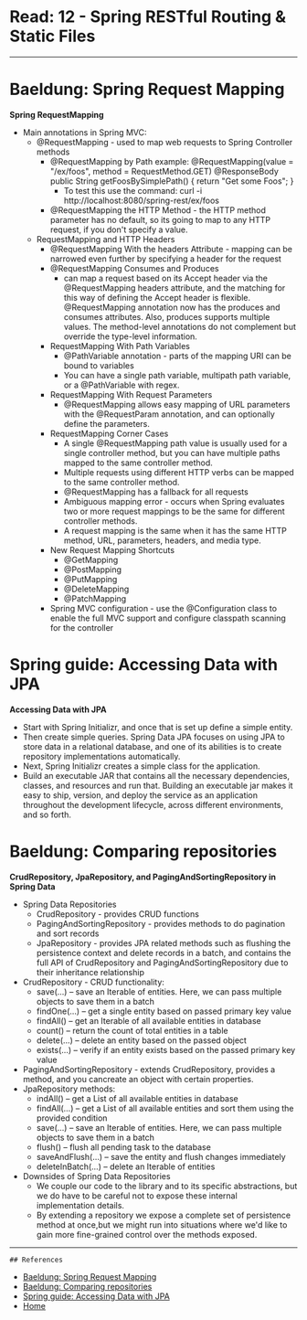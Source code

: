 # Read: 12 - Spring RESTful Routing & Static Files
***
# Baeldung: Spring Request Mapping
**Spring RequestMapping**
* Main annotations in Spring MVC: 
  - @RequestMapping - used to map web requests to Spring Controller methods
    * @RequestMapping by Path example: 
    @RequestMapping(value = "/ex/foos", method = RequestMethod.GET)
    @ResponseBody
    public String getFoosBySimplePath() {
      return "Get some Foos";
    }
      - To test this use the command: curl -i http://localhost:8080/spring-rest/ex/foos
    * @RequestMapping the HTTP Method - the HTTP method parameter has no default, so its going to map to any HTTP request, if you don't specify a value.
  - RequestMapping and HTTP Headers
    *  @RequestMapping With the headers Attribute - mapping can be narrowed even further by specifying a header for the request
    * @RequestMapping Consumes and Produces 
      - can map a request based on its Accept header via the @RequestMapping headers attribute, and the matching for this way of defining the Accept header is flexible.  @RequestMapping annotation now has the produces and consumes attributes. Also, produces supports multiple values. The method-level annotations do not complement but override the type-level information.
    * RequestMapping With Path Variables
      - @PathVariable annotation - parts of the mapping URI can be bound to variables
      - You can have a single path variable, multipath path variable, or a @PathVariable with regex.
    * RequestMapping With Request Parameters
      - @RequestMapping allows easy mapping of URL parameters with the @RequestParam annotation, and can optionally define the parameters.
    * RequestMapping Corner Cases
      - A single @RequestMapping path value is usually used for a single controller method, but you can have multiple paths mapped to the same controller method.
      - Multiple requests using different HTTP verbs can be mapped to the same controller method.
      - @RequestMapping has a fallback for all requests
      - Ambiguous mapping error - occurs when Spring evaluates two or more request mappings to be the same for different controller methods. 
      - A request mapping is the same when it has the same HTTP method, URL, parameters, headers, and media type.
    * New Request Mapping Shortcuts
      - @GetMapping
      - @PostMapping
      - @PutMapping
      - @DeleteMapping
      - @PatchMapping
    * Spring MVC configuration - use the @Configuration class to enable the full MVC support and configure classpath scanning for the controller

# Spring guide: Accessing Data with JPA
**Accessing Data with JPA**
  * Start with Spring Initializr, and once that is set up define a simple entity.
  * Then create simple queries. Spring Data JPA focuses on using JPA to store data in a relational database, and one of its abilities is to create repository implementations automatically. 
  * Next, Spring Initializr creates a simple class for the application.
  * Build an executable JAR that contains all the necessary dependencies, classes, and resources and run that. Building an executable jar makes it easy to ship, version, and deploy the service as an application throughout the development lifecycle, across different environments, and so forth.

# Baeldung: Comparing repositories
**CrudRepository, JpaRepository, and PagingAndSortingRepository in Spring Data**
* Spring Data Repositories
  - CrudRepository - provides CRUD functions
  - PagingAndSortingRepository - provides methods to do pagination and sort records
  - JpaRepository - provides JPA related methods such as flushing the persistence context and delete records in a batch, and contains the full API of CrudRepository and PagingAndSortingRepository due to their inheritance relationship
* CrudRepository -  CRUD functionality:
  - save(…) – save an Iterable of entities. Here, we can pass multiple objects to save them in a batch
  - findOne(…) – get a single entity based on passed primary key value
  - findAll() – get an Iterable of all available entities in database
  - count() – return the count of total entities in a table
  - delete(…) – delete an entity based on the passed object
  - exists(…) – verify if an entity exists based on the passed primary key value
* PagingAndSortingRepository - extends CrudRepository, provides a method, and you cancreate an object with certain properties.
* JpaRepository methods:
  - indAll() – get a List of all available entities in database
  - findAll(…) – get a List of all available entities and sort them using the provided condition
  - save(…) – save an Iterable of entities. Here, we can pass multiple objects to save them in a batch
  - flush() – flush all pending task to the database
  - saveAndFlush(…) – save the entity and flush changes immediately
  - deleteInBatch(…) – delete an Iterable of entities
* Downsides of Spring Data Repositories
  - We couple our code to the library and to its specific abstractions, but we do have to be careful not to expose these internal implementation details.
  - By extending a repository we expose a complete set of persistence method at once,but we might run into situations where we'd like to gain more fine-grained control over the methods exposed.
 
 ***
 
    ## References
    
   - [Baeldung: Spring Request Mapping](http://www.baeldung.com/spring-requestmapping)
   - [Baeldung: Comparing repositories](https://www.baeldung.com/spring-data-repositories)
   - [Spring guide: Accessing Data with JPA](https://spring.io/guides/gs/accessing-data-jpa/)
   - [ Home ](../README.md)
